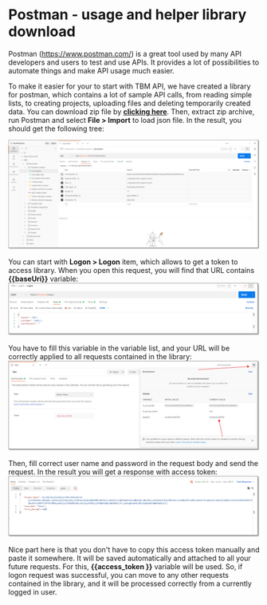 # Postman - usage and helper library download #

Postman (https://www.postman.com/) is a great tool used by many API developers and users to test and use APIs. It provides a lot of possibilities to automate things and make API usage much easier.

To make it easier for your to start with TBM API, we have created a library for postman, which contains a lot of sample API calls, from reading simple lists, to creating projects, uploading files and deleting temporarily created data. You can download zip file by **[clicking here](../images/TBM.postman_collection.zip)**. Then, extract zip archive, run Postman and select **File > Import** to load json file. In the result, you should get the following tree:

![API docs](../images/postman_tree.png)

You can start with **Logon > Logon** item, which allows to get a token to access library. When you open this request, you will find that URL contains **{{baseUri}}** variable:
![API docs](../images/postman_logon.png)

You have to fill this variable in the variable list, and your URL will be correctly applied to all requests contained in the library:
![API docs](../images/postman_baseuri.png)

Then, fill correct user name and password in the request body and send the request. In the result you will get a response with access token:
![API docs](../images/postman_accesstoken.png)

Nice part here is that you don't have to copy this access token manually and paste it somewhere. It will be saved automatically and attached to all your future requests. For this, **{{access_token
}}** variable will be used. So, if logon request was successful, you can move to any other requests contained in the library, and it will be processed correctly from a currently logged in user.